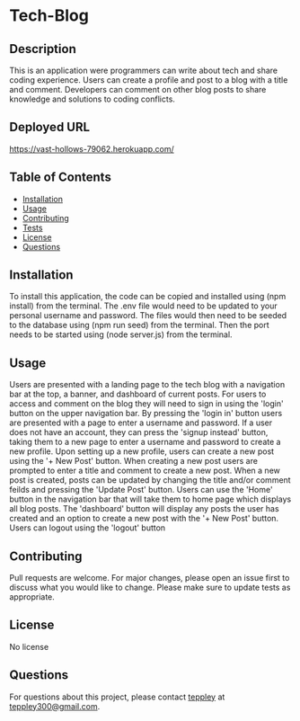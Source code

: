 # Tech-Blog

## Description

This is an application were programmers can write about tech and share coding experience. Users can create a profile and post to a blog with a title and comment. Developers can comment on other blog posts to share knowledge and solutions to coding conflicts. 

## Deployed URL

https://vast-hollows-79062.herokuapp.com/

## Table of Contents

- [Installation](#installation)
- [Usage](#usage)
- [Contributing](#contributing)
- [Tests](#tests)
- [License](#license)
- [Questions](#questions)

## Installation

To install this application, the code can be copied and installed using (npm install) from the terminal. The .env file would need to be updated to your personal username and password. The files would then need to be seeded to the database using (npm run seed) from the terminal. Then the port needs to be started using (node server.js) from the terminal.


## Usage

Users are presented with a landing page to the tech blog with a navigation bar at the top, a banner, and dashboard of current posts. For users to access and comment on the blog they will need to sign in using the 'login' button on the upper navigation bar. By pressing the 'login in' button users are presented with a page to enter a username and password. If a user does not have an account, they can press the 'signup instead' button, taking them to a new page to enter a username and password to create a new profile. Upon setting up a new profile, users can create a new post using the '+ New Post' button. When creating a new post users are prompted to enter a title and comment to create a new post. When a new post is created, posts can be updated by changing the title and/or comment feilds and pressing the 'Update Post' button. Users can use the 'Home' button in the navigation bar that will take them to home page which displays all blog posts. The 'dashboard' button will display any posts the user has created and an option to create a new post with the '+ New Post' button. Users can logout using the 'logout' button


## Contributing

Pull requests are welcome. For major changes, please open an issue first to discuss what you would like to change. Please make sure to update tests as appropriate.


## License

No license

## Questions

For questions about this project, please contact [teppley](https://github.com/teppley) at teppley300@gmail.com.
